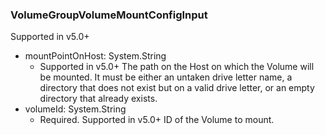 ### VolumeGroupVolumeMountConfigInput
Supported in v5.0+

- mountPointOnHost: System.String
  - Supported in v5.0+
      The path on the Host on which the Volume will be mounted. It must be either an untaken drive letter name, a directory that does not exist but on a valid drive letter, or an empty directory that already exists.
- volumeId: System.String
  - Required. Supported in v5.0+
      ID of the Volume to mount.
